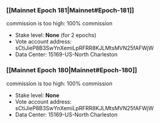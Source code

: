 ### [[Mainnet Epoch 181|Mainnet#Epoch-181]]
commission is too high: 100% commission
* Stake level: **None** (for 2 epochs)
* Vote account address: sCtiJieP8B3SwYnXemiLpRFRR8KJLMtsMVN25fAFWjW
* Data Center: 15169-US-North Charleston
### [[Mainnet Epoch 180|Mainnet#Epoch-180]]
commission is too high: 100% commission
* Stake level: **None**
* Vote account address: sCtiJieP8B3SwYnXemiLpRFRR8KJLMtsMVN25fAFWjW
* Data Center: 15169-US-North Charleston